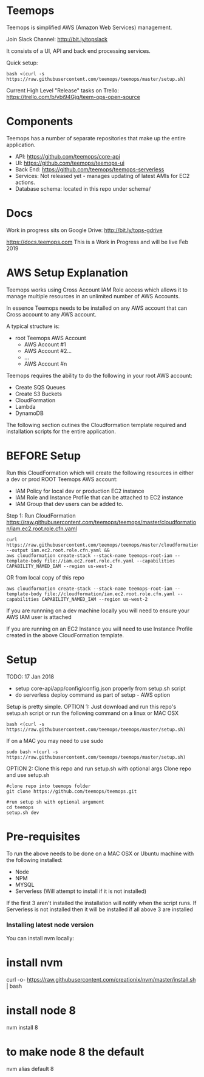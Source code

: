 # Teemops

Teemops is simplified AWS (Amazon Web Services) management.

Join Slack Channel: http://bit.ly/topslack

It consists of a UI, API and back end processing services.

Quick setup:
```
bash <(curl -s https://raw.githubusercontent.com/teemops/teemops/master/setup.sh)
```

Current High Level "Release" tasks on Trello:
https://trello.com/b/vbi94Gjg/teem-ops-open-source

# Components
Teemops has a number of separate repositories that make up the entire application.
* API: https://github.com/teemops/core-api
* UI: https://github.com/teemops/teemops-ui
* Back End: https://github.com/teemops/teemops-serverless
* Services: Not released yet - manages updating of latest AMIs for EC2 actions.
* Database schema: located in this repo under schema/

# Docs
Work in progress sits on Google Drive: http://bit.ly/tops-gdrive

https://docs.teemops.com This is a Work in Progress and will be live Feb 2019

# AWS Setup Explanation
Teemops works using Cross Account IAM Role access which allows it to manage multiple resources in an unlimited number of AWS Accounts.

In essence Teemops needs to be installed on any AWS account that can Cross account to any AWS account.

A typical structure is:
* root Teemops AWS Account
  * AWS Account #1
  * AWS Account #2...
  * ...
  * AWS Account #n

Teemops requires the ability to do the following in your root AWS account:
* Create SQS Queues
* Create S3 Buckets
* CloudFormation
* Lambda
* DynamoDB 

The following section outines the Cloudformation template required and installation scripts for the entire application.

# BEFORE Setup
Run this CloudFormation which will create the following resources in either a dev or prod ROOT Teemops AWS account:
* IAM Policy for local dev or production EC2 instance
* IAM Role and Instance Profile that can be attached to EC2 instance
* IAM Group that dev users can be added to.

Step 1: Run CloudFormation https://raw.githubusercontent.com/teemops/teemops/master/cloudformation/iam.ec2.root.role.cfn.yaml
```
curl https://raw.githubusercontent.com/teemops/teemops/master/cloudformation/iam.ec2.root.role.cfn.yaml --output iam.ec2.root.role.cfn.yaml && 
aws cloudformation create-stack --stack-name teemops-root-iam --template-body file://iam.ec2.root.role.cfn.yaml --capabilities CAPABILITY_NAMED_IAM --region us-west-2
```
OR from local copy of this repo

```
aws cloudformation create-stack --stack-name teemops-root-iam --template-body file://cloudformation/iam.ec2.root.role.cfn.yaml --capabilities CAPABILITY_NAMED_IAM --region us-west-2
```

If you are runnning on a dev machine locally you will need to ensure your AWS IAM user is attached 

If you are running on an EC2 Instance you will need to use Instance Profile created in the above CloudFormation template.

# Setup
TODO: 17 Jan 2018
* setup core-api/app/config/config.json properly from setup.sh script
* do serverless deploy command as part of setup - AWS option

Setup is pretty simple. 
OPTION 1: Just download and run this repo's setup.sh script or run the following command on a linux or MAC OSX
```
bash <(curl -s https://raw.githubusercontent.com/teemops/teemops/master/setup.sh)
```
If on a MAC you may need to use sudo

```
sudo bash <(curl -s https://raw.githubusercontent.com/teemops/teemops/master/setup.sh)
```
OPTION 2: Clone this repo and run setup.sh with optional args
Clone repo and use setup.sh

```
#clone repo into teemops folder
git clone https://github.com/teemops/teemops.git

#run setup sh with optional argument
cd teemops
setup.sh dev
```


# Pre-requisites
To run the above needs to be done on a MAC OSX or Ubuntu machine with the following installed:
* Node
* NPM
* MYSQL
* Serverless (Will attempt to install if it is not installed)

If the first 3 aren't installed the installation will notify when the script runs. If Serverless is not installed then it will be installed if all above 3 are installed

### Installing latest node version ###

You can install nvm locally:
# install nvm
curl -o- https://raw.githubusercontent.com/creationix/nvm/master/install.sh | bash

# install node 8
nvm install 8

# to make node 8 the default
nvm alias default 8



